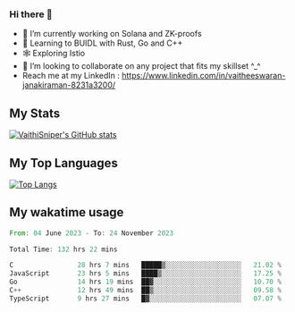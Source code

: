 ### Hi there 👋

- 🔭 I’m currently working on Solana and ZK-proofs
- 📖 Learning to BUIDL with Rust, Go and C++
- 🕸️ Exploring Istio
- 👯 I’m looking to collaborate on any project that fits my skillset ^_^
- Reach me at my LinkedIn : https://www.linkedin.com/in/vaitheeswaran-janakiraman-8231a3200/

## My Stats
[![VaithiSniper's GitHub stats](https://github-readme-stats.vercel.app/api?username=VaithiSniper&hide=stars&theme=radical)](https://github.com/anuraghazra/github-readme-stats)

## My Top Languages

[![Top Langs](https://github-readme-stats.vercel.app/api/top-langs/?username=VaithiSniper&layout=compact)](https://github.com/anuraghazra/github-readme-stats)

## My wakatime usage

<!--START_SECTION:waka-->

```rust
From: 04 June 2023 - To: 24 November 2023

Total Time: 132 hrs 22 mins

C                28 hrs 7 mins   █████▒░░░░░░░░░░░░░░░░░░░   21.02 %
JavaScript       23 hrs 5 mins   ████▒░░░░░░░░░░░░░░░░░░░░   17.25 %
Go               14 hrs 19 mins  ██▓░░░░░░░░░░░░░░░░░░░░░░   10.70 %
C++              12 hrs 49 mins  ██▒░░░░░░░░░░░░░░░░░░░░░░   09.58 %
TypeScript       9 hrs 27 mins   █▓░░░░░░░░░░░░░░░░░░░░░░░   07.07 %
```

<!--END_SECTION:waka-->
